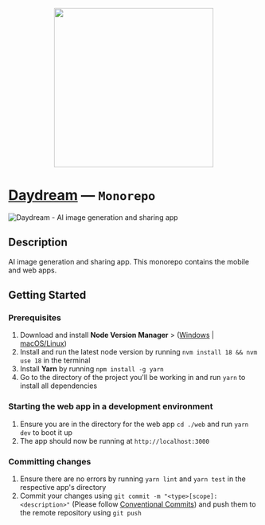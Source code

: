 <p align="center">
 <img src="https://github.com/poop-team/daydream/blob/main/mobile/src/images/daydream_logo_words.png" 
   width="320"
   height="320"
 />
</p>

# [Daydream](https://daydream.wtf)  —  **`Monorepo`**
<img src='https://i.imgur.com/ZvNFMHR.png' title='Daydream' width='full' alt='Daydream - AI image generation and sharing app' />

## Description
AI image generation and sharing app. This monorepo contains the mobile and web apps.

## Getting Started
### Prerequisites
1. Download and install **Node Version Manager** > ([Windows](https://github.com/coreybutler/nvm-windows) | [macOS/Linux](https://github.com/nvm-sh/nvm))
2. Install and run the latest node version by running `nvm install 18 && nvm use 18` in the terminal
3. Install **Yarn** by running `npm install -g yarn`
4. Go to the directory of the project you'll be working in and run `yarn` to install all dependencies

### Starting the web app in a development environment
1. Ensure you are in the directory for the web app `cd ./web` and run `yarn dev` to boot it up
2. The app should now be running at `http://localhost:3000`

### Committing changes
1. Ensure there are no errors by running `yarn lint` and `yarn test` in the respective app's directory
2. Commit your changes using `git commit -m "<type>[scope]: <description>"` (Please follow [Conventional Commits](https://www.conventionalcommits.org/en/v1.0.0/)) and push them to the remote repository using `git push`
